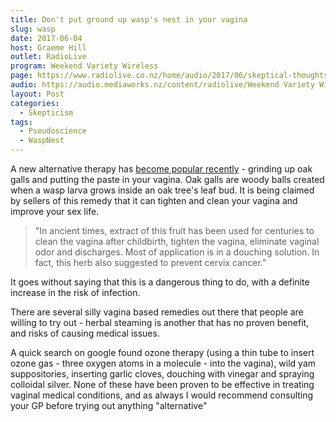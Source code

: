 ```yaml
---
title: Don't put ground up wasp's nest in your vagina
slug: wasp
date: 2017-06-04
host: Graeme Hill
outlet: RadioLive
program: Weekend Variety Wireless
page: https://www.radiolive.co.nz/home/audio/2017/06/skeptical-thoughts-with-mark-honeychurch.html
audio: https://audio.mediaworks.nz/content/radiolive/Weekend Variety Wireless/June 17/04_06_17_Skeptical.mp3
layout: Post
categories:
  - Skepticism
tags:
  - Pseudoscience
  - WaspNest
---
```


A new alternative therapy has [become popular recently](https://www.independent.co.uk/life-style/ground-wasp-nest-vagina-tighten-warn-gynaecologist-painful-sex-bacteria-hiv-a7766376.html) - grinding up oak galls and putting the paste in your vagina. Oak galls are woody balls created when a wasp larva grows inside an oak tree's leaf bud. It is being claimed by sellers of this remedy that it can tighten and clean your vagina and improve your sex life.

<!-- more -->

> "In ancient times, extract of this fruit has been used for centuries to clean the vagina after childbirth, tighten the vagina, eliminate vaginal odor and discharges. Most of application is in a douching solution. In fact, this herb also suggested to prevent cervix cancer."

It goes without saying that this is a dangerous thing to do, with a definite increase in the risk of infection.

There are several silly vagina based remedies out there that people are willing to try out - herbal steaming is another that has no proven benefit, and risks of causing medical issues.

A quick search on google found ozone therapy (using a thin tube to insert ozone gas - three oxygen atoms in a molecule - into the vagina), wild yam suppositories, inserting garlic cloves, douching with vinegar and spraying colloidal silver. None of these have been proven to be effective in treating vaginal medical conditions, and as always I would recommend consulting your GP before trying out anything "alternative"
